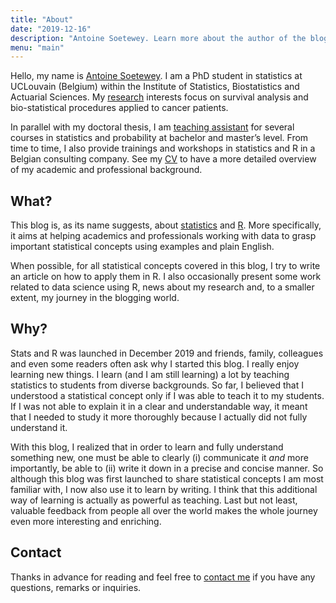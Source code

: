 ```yaml
---
title: "About"
date: "2019-12-16"
description: "Antoine Soetewey. Learn more about the author of the blog."
menu: "main"
---
```


Hello, my name is [Antoine Soetewey](https://www.antoinesoetewey.com/). I am a PhD student in statistics at UCLouvain (Belgium) within the Institute of Statistics, Biostatistics and Actuarial Sciences. My [research](https://www.antoinesoetewey.com/research/) interests focus on survival analysis and bio-statistical procedures applied to cancer patients.

In parallel with my doctoral thesis, I am [teaching assistant](https://www.antoinesoetewey.com/teaching/) for several courses in statistics and probability at bachelor and master’s level. From time to time, I also provide trainings and workshops in statistics and R in a Belgian consulting company. See my [CV](https://www.antoinesoetewey.com/cv/) to have a more detailed overview of my academic and professional background.

## What?

This blog is, as its name suggests, about [statistics](/tags/statistics/) and [R](/tags/r/). More specifically, it aims at helping academics and professionals working with data to grasp important statistical concepts using examples and plain English.

When possible, for all statistical concepts covered in this blog, I try to write an article on how to apply them in R. I also occasionally present some work related to data science using R, news about my research and, to a smaller extent, my journey in the blogging world.

## Why?

Stats and R was launched in December 2019 and friends, family, colleagues and even some readers often ask why I started this blog. I really enjoy learning new things. I learn (and I am still learning) a lot by teaching statistics to students from diverse backgrounds. So far, I believed that I understood a statistical concept only if I was able to teach it to my students. If I was not able to explain it in a clear and understandable way, it meant that I needed to study it more thoroughly because I actually did not fully understand it.

With this blog, I realized that in order to learn and fully understand something new, one must be able to clearly (i) communicate it *and* more importantly, be able to (ii) write it down in a precise and concise manner. So although this blog was first launched to share statistical concepts I am most familiar with, I now also use it to learn by writing. I think that this additional way of learning is actually as powerful as teaching. Last but not least, valuable feedback from people all over the world makes the whole journey even more interesting and enriching.

## Contact

Thanks in advance for reading and feel free to [contact me](/contact/) if you have any questions, remarks or inquiries.
